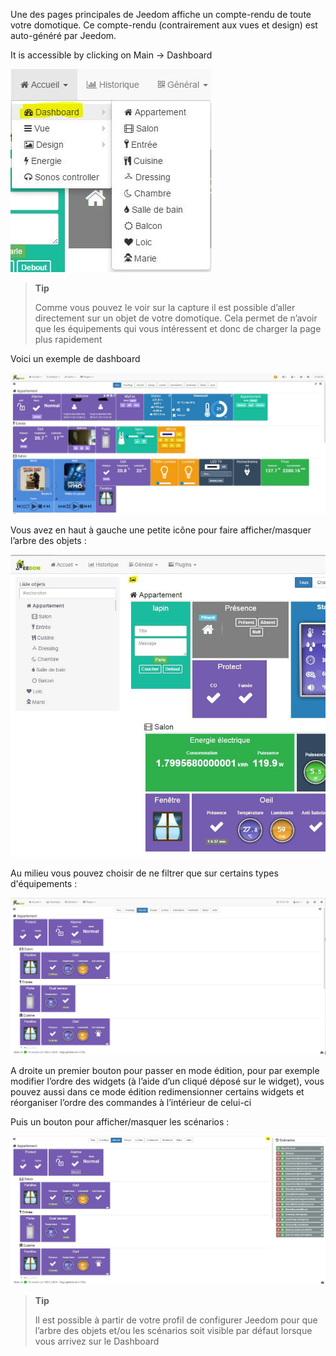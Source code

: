 Une des pages principales de Jeedom affiche un compte-rendu de toute votre domotique. Ce compte-rendu (contrairement aux vues et design) est auto-généré par Jeedom.

It is accessible by clicking on Main → Dashboard

![](../images/dashboard2.JPG)

> **Tip**
>
> Comme vous pouvez le voir sur la capture il est possible d’aller directement sur un objet de votre domotique. Cela permet de n’avoir que les équipements qui vous intéressent et donc de charger la page plus rapidement

Voici un exemple de dashboard

![](../images/dashboard.JPG)

Vous avez en haut à gauche une petite icône pour faire afficher/masquer l’arbre des objets :

![](../images/dashboard1.JPG)

Au milieu vous pouvez choisir de ne filtrer que sur certains types d'équipements :

![](../images/dashboard3.JPG)

A droite un premier bouton pour passer en mode édition, pour par exemple modifier l’ordre des widgets (à l’aide d’un cliqué déposé sur le widget), vous pouvez aussi dans ce mode édition redimensionner certains widgets et réorganiser l’ordre des commandes à l’intérieur de celui-ci

Puis un bouton pour afficher/masquer les scénarios :

![](../images/dashboard4.JPG)

> **Tip**
>
> Il est possible à partir de votre profil de configurer Jeedom pour que l’arbre des objets et/ou les scénarios soit visible par défaut lorsque vous arrivez sur le Dashboard

